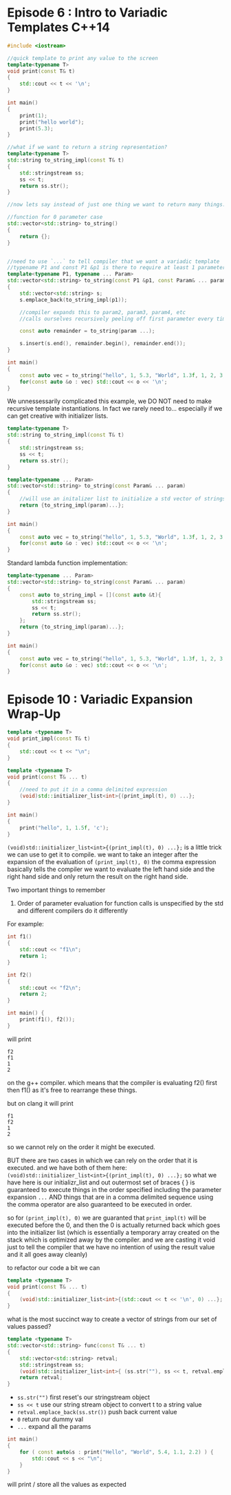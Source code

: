 # Episode 6 : Intro to Variadic Templates C++14


```cpp
#include <iostream>

//quick template to print any value to the screen
template<typename T>
void print(const T& t)
{
    std::cout << t << '\n';
}

int main()
{
    print(1);
    print("hello world");
    print(5.3);
}

```

```cpp
//what if we want to return a string representation?
template<typename T>
std::string to_string_impl(const T& t)
{
    std::stringstream ss;
    ss << t;
    return ss.str();
}

//now lets say instead of just one thing we want to return many things:

//function for 0 parameter case
std::vector<std::string> to_string()
{
    return {};
}


//need to use `...` to tell compiler that we want a variadic template
//typename P1 and const P1 &p1 is there to require at least 1 parameter
template<typename P1, typename ... Param> 
std::vector<std::string> to_string(const P1 &p1, const Param& ... param)
{
    std::vector<std::string> s;
    s.emplace_back(to_string_impl(p1));

    //compiler expands this to param2, param3, param4, etc
    //calls ourselves recursively peeling off first parameter every time

    const auto remainder = to_string(param ...);

    s.insert(s.end(), remainder.begin(), remainder.end());
}

int main()
{
    const auto vec = to_string("hello", 1, 5.3, "World", 1.3f, 1, 2, 3, 4, 5, 1000, "bob");
    for(const auto &o : vec) std::cout << o << '\n';
}
```

We unnessessarily complicated this example, we DO NOT need to make recursive template instantiations. In fact we rarely need to... especially if we can get creative with initializer lists. 

```cpp
template<typename T>
std::string to_string_impl(const T& t)
{
    std::stringstream ss;
    ss << t;
    return ss.str();
}

template<typename ... Param> 
std::vector<std::string> to_string(const Param& ... param)
{
    //will use an initalizer list to initialize a std vector of strings and will expand all of the to_string_impl calls for each param that is passed in
    return {to_string_impl(param)...};
}

int main()
{
    const auto vec = to_string("hello", 1, 5.3, "World", 1.3f, 1, 2, 3, 4, 5, 1000, "bob");
    for(const auto &o : vec) std::cout << o << '\n';
}
```

Standard lambda function implementation:
```cpp
template<typename ... Param> 
std::vector<std::string> to_string(const Param& ... param)
{
    const auto to_string_impl = [](const auto &t){
        std::stringstream ss;
        ss << t;
        return ss.str();
    };
    return {to_string_impl(param)...};
}

int main()
{
    const auto vec = to_string("hello", 1, 5.3, "World", 1.3f, 1, 2, 3, 4, 5, 1000, "bob");
    for(const auto &o : vec) std::cout << o << '\n';
}
```

# Episode 10 : Variadic Expansion Wrap-Up

```cpp
template <typename T>
void print_impl(const T& t)
{
    std::cout << t << "\n";
}

template <typename T>
void print(const T& ... t)
{
    //need to put it in a comma delimited expression
    (void)std::initializer_list<int>{(print_impl(t), 0) ...};
}

int main()
{
    print("hello", 1, 1.5f, 'c');
}
```

`(void)std::initializer_list<int>{(print_impl(t), 0) ...};` is a little trick we can use to get it to compile. we want to take an integer after the expansion of the evaluation of `(print_impl(t), 0)` the comma expression basically tells the compiler we want to evaluate the left hand side and the right hand side and only return the result on the right hand side.  

Two important things to remember
1. Order of parameter evaluation for function calls is unspecified by the std and different compilers do it differently

For example:

```cpp
int f1()
{
    std::cout << "f1\n";
    return 1;
}

int f2()
{
    std::cout << "f2\n";
    return 2;
}

int main() {
    print(f1(), f2());
}
```

will print
```
f2
f1
1
2
```
on the g++ compiler. which means that the compiler is evaluating f2() first then f1() as it's free to rearrange these things.

but on clang it will print
```
f1
f2
1
2
```
so we cannot rely on the order it might be executed.

BUT there are two cases in which we can rely on the order that it is executed. and we have both of them here: `(void)std::initializer_list<int>{(print_impl(t), 0) ...};`
so what we have here is our initializr_list and out outermost set of braces { } is guaranteed to execute things in the order specified including the parameter expansion `...` AND things that are in a comma delimited sequence using the comma operator are also guaranteed to be executed in order. 

so for `(print_impl(t), 0)` we are guaranted that `print_impl(t)` will be executed before the 0, and then the 0 is actually returned back which goes into the initializer list (which is essentially a temporary array created on the stack which is optimized away by the compiler. and we are casting it void just to tell the compiler that we have no intention of using the result value and it all goes away cleanly)

to refactor our code a bit we can

```cpp
template <typename T>
void print(const T& ... t)
{
    (void)std::initializer_list<int>{(std::cout << t << '\n', 0) ...};
}
```

what is the most succinct way to create a vector of strings from our set of values passed?

```cpp
template <typename T>
std::vector<std::string> func(const T& ... t)
{
    std::vector<std::string> retval;
    std::stringstream ss;
    (void)std::initializer_list<int>{ (ss.str(""), ss << t, retval.emplace_back(ss.str()), 0) ...};
    return retval;
}
```

- `ss.str("")` first reset's our stringstream object
- `ss << t` use our string stream object to convert t to a string value
- `retval.emplace_back(ss.str())` push back current value
- `0` return our dummy val
- `...` expand all the params

```cpp
int main()
{
    for ( const auto&s : print("Hello", "World", 5.4, 1.1, 2.2) ) {
        std::cout << s << "\n";
    }
}
```

will print / store all the values as expected